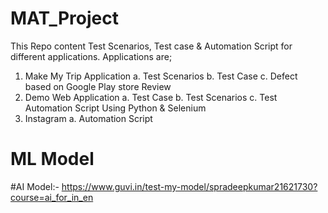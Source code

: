 # MAT_Project
This Repo content Test Scenarios, Test case & Automation Script for  different applications. 
Applications are;
1. Make My Trip Application
   a. Test Scenarios
   b. Test Case
   c. Defect based on Google Play store Review
2. Demo Web Application
   a. Test Case
   b. Test Scenarios
   c. Test Automation Script Using Python & Selenium
3. Instagram
   a. Automation Script

# ML Model
#AI Model:- https://www.guvi.in/test-my-model/spradeepkumar21621730?course=ai_for_in_en

